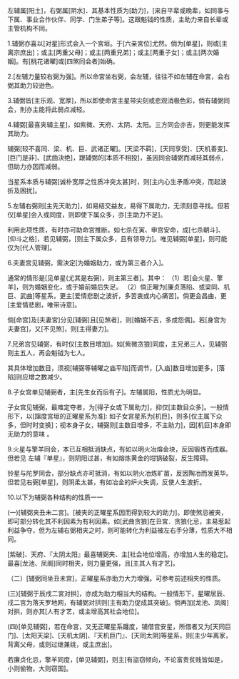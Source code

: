 左辅属[阳土]，右弼属[阴水]．其基本性质为[助力]，[来自平辈或晚辈，如同事与下属、事业合作伙伴、同学、门生弟子等]。这跟魁钺的性质，主助力来自长辈或主管机构不同。

1.辅弼亦喜以[对星]形式会入一个宮垣。于[六亲宮位]尤然。倘为[单星]，则或[主离宗庶出]；或主[两重父母]；或主[两重兄弟]；或主[两重子女]；或主[两次婚姻]。有[桃花诸曜]或[四煞同会者]始确。

2.[左辅力量较右弼为强]。所以命宮坐右弼，会左辅，往往不如左辅在命宮，会右弼其助力较逊色。

3.辅弼皆[主乐观、宽厚]，所以即使命宮主星带尖刻或悲观消极色彩，倘有辅弼同会，則亦主能将此弱点减轻。

4.辅弼[最喜夹辅主星]，如紫微、天府、太阴、太阳。三方同会亦吉，则更能发挥其助力。

辅弼[较不喜同、梁、机、巨、武诸正曜]。[天梁不羁]，[天同享受]、[天机善变]、[巨门是非]、[武曲決绝]，跟辅弼的[本质不相投]，虽因同会辅弼而减轻其弱点，但助力亦因而减弱。

当星系本质与辅弼[诚朴宽厚之性质冲突太甚]时，则[主内心生矛盾冲突，而起波折及困扰]。

5.左辅右弼则[主先天助力]，如易结交益友，易得下属助力，无须刻意寻找。但若仅[单星]会入或同度，则即使下属众多，亦[主助力不足]。

利用此项性质，有时亦可助命宮推断。如七杀在寅、申宫安命，成[七杀朝斗]、[仰斗之格]，若见辅弼，[则主下属众多，且有领导力]。唯见辅弼[单星]，则可能仅为[代人管理]。

6.夫妻宫见辅弼，需決定[为婚姻助力，或为第三者介入]。

通常的情形是[见单星(尤其是右弼)，则主第三者]。其中：
    （1）若[会火星、擎羊]，则为婚姻变化，或于婚前婚后失足。
    （2）倘正曜为[廉贞落陷、或梁同、机巨、武曲]等星系，更主[爱情悲剧之波折，多苦衷或内心痛苦]。倘更会昌曲，更[主爱情悲剧，唯带诗意]。

倘[命宫]及[夫妻宮]分见[辅弼]且[见煞者]，则[婚姻不吉，多成怨偶]。若[身宫为夫妻宫]，又[不见煞]，则[主得妻力]。

7.兄弟宫见辅弼，有时仅[主数目增加]。如[紫微贪狼]同度，主兄弟三人，见辅弼则主五人，再会魁钺为七人。

其具体增加数目，须视[辅弼等辅曜之庙平陷]而调节，[入庙]数目增加更多，[落陷]则应增之数减少。

8.子女宫单见辅弼者，主[先生女而后有子]。左辅属阳，性质尤为明显。

子女宫见辅弼，最难定夺者，为[得子女或下属助力]，抑仅[主数目众多]。一般情形下，以[蹿度宮垣的正曜星系为准]:
    如子女宮星系为[机巨]，则多[仅主属下众多，但时时变换]；视本身子女，辅弼则[主数目增多，不主助力]，因[机巨]本身即无助力的意味 。

9.火星与擎羊同会，本已互相抵消缺点，有如以明火冶熔金块，反因锻炼而成器。但若见 左辅『单星』，则阴阳过甚，有如熔炼黄金的坩锅破裂，反生障碍。

铃星与陀罗同会，部分缺点亦可抵消，有如以阴火冶炼旷苗，反因陶冶而发英华。但若见右弼[单星]，则阴柔太甚，有如冶金的炉火失调，反使人生波折。

10.以下为辅弼各种结构的性质一一

(一)[辅弼夹丑未二宮]。[被夹的正曜星系因而得到较大的助力]。即使煞忌被夹，即可部分转化其不利因素为有利因素。如[武曲贪狼]在丑宮．贪狼化忌，主易惹起利益争夺，但为左辅右弼相夹之时，则可能转化为利益被左右手分薄，性质大不相同。

[紫破]、天府、『太阴太阳』最喜辅弼夹、主[社会地位增高，亦增加人生的稳定]。最喜[龙池、凤阁]同时相夹，则力量更强，且[主其人有才艺]。

（二）[辅弼同坐丑未宫]，正曜星系亦助力大力增强。可参考前述相夹的性质。

(三)[辅弼于辰戌二宮对拱]，亦成为助力相当大的结构。一般情形下，星曜居辰、戌二宮为落天罗地网，有辅弼对拱则[主有助力促成其突破]。倘再加[龙池、凤阁]对拱，则亦其[人有才艺，或主增高其社会地位]。

(四)[单见辅弼]，若在命宮，又无正曜星系躔度，铺借宫安星，所借者又为[天同巨门]、[太阳天梁]、[天机太阴]、『天机巨门』、[天同太阴]等星系，则[主少年离家，背离父母，或则过继兼祧，或主庶出]。

若廉贞化忌，擎羊同度，[单见辅弼]，则主[有盜窃倾向，不论富贵贫贱皆如是，小则偷物，大则窃国]。
